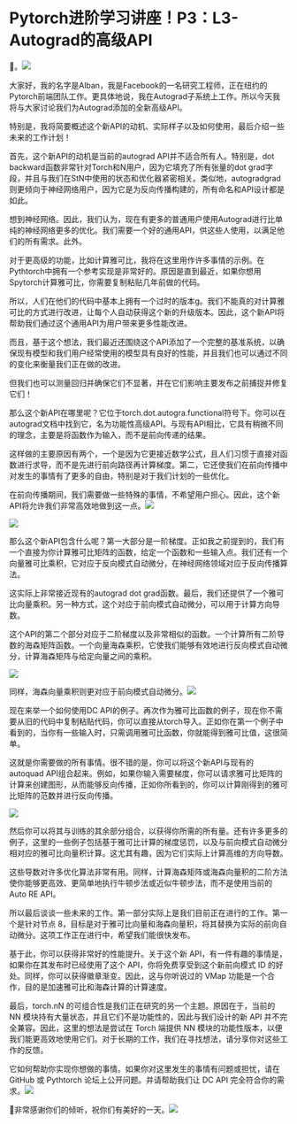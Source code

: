 # Pytorch进阶学习讲座！P3：L3- Autograd的高级API 

🎼。![](img/ae640e7b46aaf17bba8e02172f49117e_1.png)

大家好，我的名字是Alban，我是Facebook的一名研究工程师，正在纽约的Pytorch前端团队工作。更具体地说，我在Autograd子系统上工作。所以今天我将与大家讨论我们为Autograd添加的全新高级API。

特别是，我将简要概述这个新API的动机、实际样子以及如何使用，最后介绍一些未来的工作计划！[](img/ae640e7b46aaf17bba8e02172f49117e_3.png)

首先，这个新API的动机是当前的autograd API并不适合所有人。特别是，dot backward函数非常针对Torch和N用户，因为它填充了所有张量的dot grad字段，并且与我们在StN中使用的状态和优化器紧密相关。类似地，autogradgrad则更倾向于神经网络用户，因为它是为反向传播构建的，所有命名和API设计都是如此。

想到神经网络。因此，我们认为，现在有更多的普通用户使用Autograd进行比单纯的神经网络更多的优化。我们需要一个好的通用API，供这些人使用，以满足他们的所有需求。此外。

对于更高级的功能，比如计算雅可比，我将在这里用作许多事情的示例。在Pythtorch中拥有一个参考实现是非常好的。原因是直到最近，如果你想用Spytorch计算雅可比，你需要复制粘贴几年前做的代码。

所以，人们在他们的代码中基本上拥有一个过时的版本g。我们不能真的对计算雅可比的方式进行改进，让每个人自动获得这个新的升级版本。因此，这个新API将帮助我们通过这个通用API为用户带来更多性能改进。

而且，基于这个想法，我们最近还围绕这个API添加了一个完整的基准系统，以确保现有模型和我们用户经常使用的模型具有良好的性能，并且我们也可以通过不同的变化来衡量我们正在做的改进。

但我们也可以测量回归并确保它们不显著，并在它们影响主要发布之前捕捉并修复它们！[](img/ae640e7b46aaf17bba8e02172f49117e_5.png)

那么这个新API在哪里呢？它位于torch.dot.autogra.functional符号下。你可以在autograd文档中找到它，名为功能性高级API。与现有API相比，它具有稍微不同的理念，主要是将函数作为输入，而不是前向传递的结果。

这样做的主要原因有两个，一个是因为它更接近数学公式，且人们习惯于直接对函数进行求导，而不是先进行前向路径再计算梯度。第二，它还使我们在前向传播中对发生的事情有了更多的自由，特别是对于我们计划的一些优化。

在前向传播期间，我们需要做一些特殊的事情，不希望用户担心。因此，这个新API将允许我们非常高效地做到这一点。![](img/ae640e7b46aaf17bba8e02172f49117e_7.png)

![](img/ae640e7b46aaf17bba8e02172f49117e_8.png)

那么这个新API包含什么呢？第一大部分是一阶梯度。正如我之前提到的，我们有一个直接为你计算雅可比矩阵的函数，给定一个函数和一些输入点。我们还有一个向量雅可比乘积，它对应于反向模式自动微分，在神经网络领域对应于反向传播算法。

这实际上非常接近现有的autograd dot grad函数。最后，我们还提供了一个雅可比向量乘积。另一种方式，这个对应于前向模式自动微分，可以用于计算方向导数。

这个API的第二个部分对应于二阶梯度以及非常相似的函数。一个计算所有二阶导数的海森矩阵函数。一个向量海森乘积，它使我们能够有效地进行反向模式自动微分，计算海森矩阵与给定向量之间的乘积。

![](img/ae640e7b46aaf17bba8e02172f49117e_10.png)

同样，海森向量乘积则更对应于前向模式自动微分。![](img/ae640e7b46aaf17bba8e02172f49117e_12.png)

现在来举一个如何使用DC API的例子。再次作为雅可比函数的例子，现在你不需要从旧的代码中复制粘贴代码，你可以直接从torch导入。正如你在第一个例子中看到的，当你有一些输入时，只需调用雅可比函数，你就能得到雅可比值，这很简单。

这就是你需要做的所有事情。很不错的是，你可以将这个新API与现有的autoquad API组合起来。例如，如果你输入需要梯度，你可以请求雅可比矩阵的计算来创建图形，从而能够反向传播，正如你所看到的，你可以计算刚得到的雅可比矩阵的范数并进行反向传播。

![](img/ae640e7b46aaf17bba8e02172f49117e_14.png)

然后你可以将其与训练的其余部分组合，以获得你所需的所有量。还有许多更多的例子，这里的一些例子包括基于雅可比计算的梯度惩罚，以及与前向模式自动微分相对应的雅可比向量积计算。这尤其有趣，因为它们实际上计算高维的方向导数。

这些导数对许多优化算法非常有用。同样，计算海森矩阵或海森向量积的二阶方法使你能够更高效、更简单地执行牛顿步法或近似牛顿步法，而不是使用当前的 Auto RE API。

所以最后谈谈一些未来的工作。第一部分实际上是我们目前正在进行的工作。第一个是针对节点 8，目标是对于雅可比向量和海森向量积，将其替换为实际的前向自动微分。这项工作正在进行中，希望我们能很快发布。

基于此，你可以获得非常好的性能提升。关于这个新 API，有一件有趣的事情是，如果你在其发布时已经使用了这个 API，你将免费享受到这个新前向模式 ID 的好处。同样，你可以获得徽章渐变。因此，这与你听说过的 VMap 功能是一个合作，目的是加速雅可比和海森计算的计算速度。

最后，torch.nN 的可组合性是我们正在研究的另一个主题。原因在于，当前的 NN 模块持有大量状态，并且它们不是功能性的，因此与我们设计的新 API 并不完全兼容。因此，这里的想法是尝试在 Torch 端提供 NN 模块的功能性版本，以便我们能更高效地使用它们。对于长期的工作，我们在寻找想法，请分享你对这些工作的反馈。

它如何帮助你实现你想做的事情。如果你对这里发生的事情有问题或担忧，请在 GitHub 或 Pythtorch 论坛上公开问题。并请帮助我们让 DC API 完全符合你的需求。![](img/ae640e7b46aaf17bba8e02172f49117e_16.png)

🎼非常感谢你们的倾听，祝你们有美好的一天。![](img/ae640e7b46aaf17bba8e02172f49117e_18.png)

